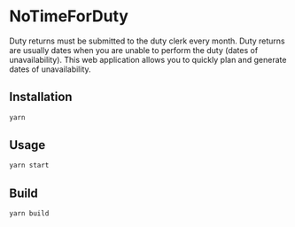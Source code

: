 # NoTimeForDuty

Duty returns must be submitted to the duty clerk every month. Duty returns are usually dates when you are unable to perform the duty (dates of unavailability). This web application allows you to quickly plan and generate dates of unavailability.

## Installation

```bash
yarn
```

## Usage

```bash
yarn start
```

## Build

```bash
yarn build
```
